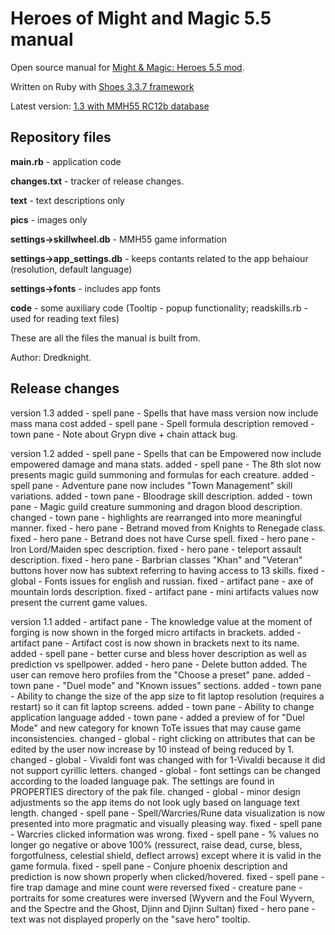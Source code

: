# Heroes of Might and Magic 5.5 manual

Open source manual for [Might & Magic: Heroes 5.5 mod](http://www.moddb.com/mods/might-magic-heroes-55).

Written on Ruby with [Shoes 3.3.7 framework](http://walkabout.mvmanila.com)

Latest version: [1.3 with MMH55 RC12b database](https://www.moddb.com/mods/might-magic-heroes-55/downloads/mmh55-reference-manual-rc12b)
 
## Repository files

**main.rb** - application code

**changes.txt** - tracker of release changes.

**text** - text descriptions only

**pics** - images only

 **settings->skillwheel.db** - MMH55 game information
 
 **settings->app_settings.db** - keeps contants related to the app behaiour (resolution, default language)
 
 **settings->fonts** - includes app fonts
 
**code** - some auxiliary code (Tooltip - popup functionality; readskills.rb - used for reading text files)

These are all the files the manual is built from.

Author: Dredknight.


## Release changes

version 1.3
added - spell pane - Spells that have mass version now include mass mana cost
added - spell pane - Spell formula description
removed - town pane - Note about Grypn dive + chain attack bug.


version 1.2
added - spell pane - Spells that can be Empowered now include empowered damage and mana stats.
added - spell pane - The 8th slot now presents magic guild summoning and formulas for each creature.
added - spell pane - Adventure pane now includes "Town Management" skill variations.
added - town pane - Bloodrage skill description.
added - town pane - Magic guild creature summoning and dragon blood description.
changed - town pane - highlights are rearranged into more meaningful manner.
fixed - hero pane - Betrand moved from Knights to Renegade class.
fixed - hero pane - Betrand does not have Curse spell.
fixed - hero pane - Iron Lord/Maiden spec description.
fixed - hero pane - teleport assault description.
fixed - hero pane - Barbrian classes "Khan" and "Veteran" buttons hover now has subtext referring to having access to 13 skills.
fixed - global - Fonts issues for english and russian.
fixed - artifact pane - axe of mountain lords description.
fixed - artifact pane - mini artifacts values now present the current game values.

version 1.1
added - artifact pane - The knowledge value at the moment of forging is now shown in the forged micro artifacts in brackets.
added - artifact pane - Artifact cost is now shown in brackets next to its name.
added - spell pane - better curse and bless hover description as well as prediction vs spellpower.
added - hero pane - Delete button added. The user can remove hero profiles from the "Choose a preset" pane.
added - town pane - "Duel mode" and "Known issues" sections.
added - town pane - Ability to change the size of the app size to fit laptop resolution (requires a restart) so it can fit laptop screens.
added - town pane - Ability to change application language
added - town pane - added a preview of for "Duel Mode" and new category for known ToTe issues that may cause game inconsistencies.
changed - global - right clicking on attributes that can be edited by the user now increase by 10 instead of being reduced by 1.
changed - global - Vivaldi font was changed with for 1-Vivaldi because it did not support cyrillic letters.
changed - global - font settings can be changed according to the loaded language pak. The settings are found in PROPERTIES directory of the pak file.
changed - global - minor design adjustments so the app items do not look ugly based on language text length.
changed - spell pane - Spell/Warcries/Rune data visualization is now presented into more pragmatic and visually pleasing way.
fixed - spell pane - Warcries clicked information was wrong.
fixed - spell pane - % values no longer go negative or above 100% (ressurect, raise dead, curse, bless, forgotfulness, celestial shield, deflect arrows) except where it is valid in the game formula.
fixed - spell pane - Conjure phoenix description and prediction is now shown properly when clicked/hovered.
fixed - spell pane - fire trap damage and mine count were reversed
fixed - creature pane - portraits for some creatures were inversed (Wyvern and the Foul Wyvern, and the Spectre and the Ghost, Djinn and Djinn Sultan)
fixed - hero pane - text was not displayed properly on the "save hero" tooltip.
